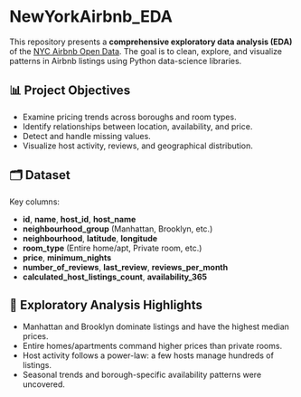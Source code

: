 # NewYorkAirbnb_EDA

This repository presents a **comprehensive exploratory data analysis (EDA)** of
the [NYC Airbnb Open Data](https://www.kaggle.com/datasets/dgomonov/new-york-city-airbnb-open-data).
The goal is to clean, explore, and visualize patterns in Airbnb listings using Python data-science libraries.

## 📊 Project Objectives
* Examine pricing trends across boroughs and room types.
* Identify relationships between location, availability, and price.
* Detect and handle missing values.
* Visualize host activity, reviews, and geographical distribution.

## 🗂️ Dataset
Key columns:
- **id**, **name**, **host_id**, **host_name**
- **neighbourhood_group** (Manhattan, Brooklyn, etc.)
- **neighbourhood**, **latitude**, **longitude**
- **room_type** (Entire home/apt, Private room, etc.)
- **price**, **minimum_nights**
- **number_of_reviews**, **last_review**, **reviews_per_month**
- **calculated_host_listings_count**, **availability_365**


## 🔎 Exploratory Analysis Highlights
* Manhattan and Brooklyn dominate listings and have the highest median prices.
* Entire homes/apartments command higher prices than private rooms.
* Host activity follows a power-law: a few hosts manage hundreds of listings.
* Seasonal trends and borough-specific availability patterns were uncovered.

